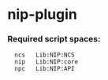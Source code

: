 # nip-plugin

### Required script spaces:

      ncs   Lib:NIP:NCS
      nip   Lib:NIP:core
      npc   Lib:NIP:API
